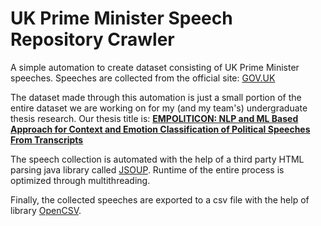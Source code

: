 # UK Prime Minister Speech Repository Crawler

A simple automation to create dataset consisting of UK Prime Minister speeches.
Speeches are collected from the official site: [GOV.UK](https://gov.uk)

The dataset made through this automation is just a small portion of the entire dataset we are working on for my (and my team's) undergraduate thesis research.
Our thesis title is: [**EMPOLITICON: NLP and ML Based Approach for Context and Emotion Classification of Political Speeches From Transcripts**](https://ieeexplore.ieee.org/document/10141612)

The speech collection is automated with the help of a third party HTML parsing java library called [JSOUP](https://jsoup.org/).
Runtime of the entire process is optimized through multithreading.

Finally, the collected speeches are exported to a csv file with the help of library [OpenCSV](http://opencsv.sourceforge.net/).
